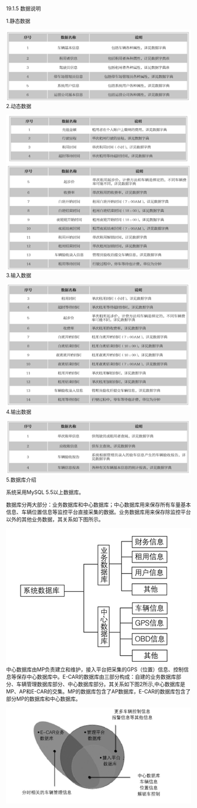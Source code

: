 #### 
  19.1.5 数据说明


1.静态数据

![Figure-0423-329.jpg](../images/Figure-0423-329.jpg)
2.动态数据

![Figure-0423-330.jpg](../images/Figure-0423-330.jpg)
![Figure-0424-331.jpg](../images/Figure-0424-331.jpg)
3.输入数据

![Figure-0424-332.jpg](../images/Figure-0424-332.jpg)
4.输出数据

![Figure-0425-333.jpg](../images/Figure-0425-333.jpg)
5.数据库介绍

系统采用MySQL 5.5以上数据库。

数据库分两大部分：业务数据库和中心数据库；中心数据库用来保存所有车量基本信息、车辆位置信息等监控平台直接采集的数据。业务数据库用来保存除监控平台以外的其他业务数据，其关系如下图所示。

![Figure-0425-334.jpg](../images/Figure-0425-334.jpg)
中心数据库由MP负责建立和维护，接入平台把采集的GPS（位置）信息、控制信息等保存中心数据库中。E-CAR的数据库由三部分构成：自建的业务数据库部分、车辆管理数据库部分、中心数据库部分。其关系如下图2所示,中心数据库是MP、AP和E-CAR的交集。MP的数据库包含了AP数据库，E-CAR的数据库包含了部分MP的数据库和中心数据库。

![Figure-0425-335.jpg](../images/Figure-0425-335.jpg)
